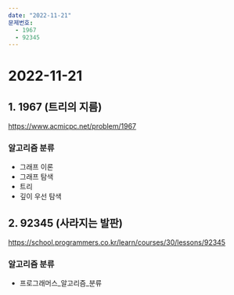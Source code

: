 ```yaml
---
date: "2022-11-21"
문제번호:
  - 1967
  - 92345
---
```


# 2022-11-21

## 1. 1967 (트리의 지름)
https://www.acmicpc.net/problem/1967

### 알고리즘 분류
- 그래프 이론
- 그래프 탐색
- 트리
- 깊이 우선 탐색

## 2. 92345 (사라지는 발판)
https://school.programmers.co.kr/learn/courses/30/lessons/92345

### 알고리즘 분류
- 프로그래머스_알고리즘_분류